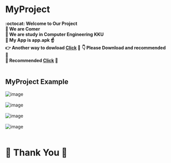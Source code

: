 # MyProject
**:octocat: Welcome to Our Project**<br/>
**:raising_hand: We are Comer**<br/>
**:school: We are study in Computer Engineering KKU**<br/>
**:calling: My App is app.apk :point_up:**<br/>
**:point_right: Another way to dowload [Click](https://drive.google.com/file/d/1EJGkjLqbQGzbtgNkVzbhoY7tsBUTBJ_r/view?usp=sharing) :link:**
**:point_down: Please Download and recommended :raised_hands:** <br/>
**:pencil: Recommended [Click](https://docs.google.com/forms/d/e/1FAIpQLScBhbLHa3u4ODZC-nvUtjtclCrV4THuRjBgWc5x8tKc_CcuQw/viewform?usp=sf_link) :link:**<br/> <br/>


## MyProject Example
![image](https://drive.google.com/uc?export=view&id=13ahHdukPAQXbOdPXeQYVx6UYZyrrAYQP)<br/><br/>
![image](https://drive.google.com/uc?export=view&id=1BJeIaSvNzk_en4bABUXK24HDNwkOu0TI)<br/><br/>
![image](https://drive.google.com/uc?export=view&id=19THOH4-C4-k3p2oRBKKtCjgh0Ina9VrK)<br/><br/>
![image](https://drive.google.com/uc?export=view&id=19stbNMdzj2ZvdIXOYdXyaKbSDTlVcB2N)<br/><br/>

# :wave: Thank You :wave:
